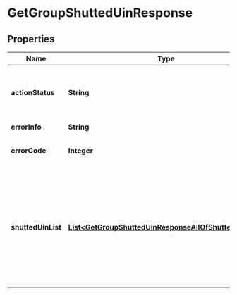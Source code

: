 

# GetGroupShuttedUinResponse


## Properties

| Name | Type | Description | Notes |
|------------ | ------------- | ------------- | -------------|
|**actionStatus** | **String** | 请求处理的结果，OK 表示处理成功，FAIL 表示失败 |  [optional] |
|**errorInfo** | **String** | 错误信息 |  [optional] |
|**errorCode** | **Integer** | 错误码，0表示成功，非0表示失败 |  |
|**shuttedUinList** | [**List&lt;GetGroupShuttedUinResponseAllOfShuttedUinList&gt;**](GetGroupShuttedUinResponseAllOfShuttedUinList.md) | 返回结果为禁言用户信息数组，内容包括被禁言的成员 ID，及其被禁言到的时间（使用 UTC 时间，即世界协调时间） |  [optional] |



